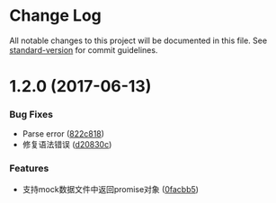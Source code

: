 # Change Log

All notable changes to this project will be documented in this file. See [standard-version](https://github.com/conventional-changelog/standard-version) for commit guidelines.

<a name="1.2.0"></a>
# 1.2.0 (2017-06-13)


### Bug Fixes

* Parse error ([822c818](https://github.com/packingjs/packing-template-smarty/commit/822c818))
* 修复语法错误 ([d20830c](https://github.com/packingjs/packing-template-smarty/commit/d20830c))


### Features

* 支持mock数据文件中返回promise对象 ([0facbb5](https://github.com/packingjs/packing-template-smarty/commit/0facbb5))
